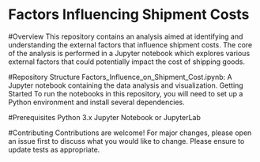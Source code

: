 # Factors Influencing Shipment Costs

#Overview
This repository contains an analysis aimed at identifying and understanding the external factors that influence shipment costs. The core of the analysis is performed in a Jupyter notebook which explores various external factors that could potentially impact the cost of shipping goods.

#Repository Structure
Factors_Influence_on_Shipment_Cost.ipynb: A Jupyter notebook containing the data analysis and visualization.
Getting Started
To run the notebooks in this repository, you will need to set up a Python environment and install several dependencies.

#Prerequisites
Python 3.x
Jupyter Notebook or JupyterLab

#Contributing
Contributions are welcome! For major changes, please open an issue first to discuss what you would like to change. Please ensure to update tests as appropriate.
